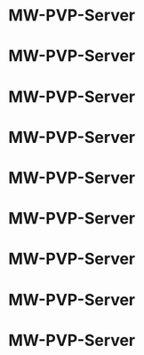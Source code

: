 # MW-PVP-Server
# MW-PVP-Server
# MW-PVP-Server
# MW-PVP-Server
# MW-PVP-Server
# MW-PVP-Server
# MW-PVP-Server
# MW-PVP-Server
# MW-PVP-Server
